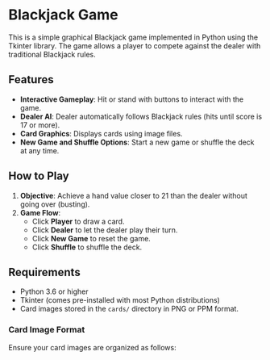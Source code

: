 # Blackjack Game

This is a simple graphical Blackjack game implemented in Python using the Tkinter library. The game allows a player to compete against the dealer with traditional Blackjack rules.

## Features

- **Interactive Gameplay**: Hit or stand with buttons to interact with the game.
- **Dealer AI**: Dealer automatically follows Blackjack rules (hits until score is 17 or more).
- **Card Graphics**: Displays cards using image files.
- **New Game and Shuffle Options**: Start a new game or shuffle the deck at any time.

## How to Play

1. **Objective**: Achieve a hand value closer to 21 than the dealer without going over (busting).
2. **Game Flow**:
   - Click **Player** to draw a card.
   - Click **Dealer** to let the dealer play their turn.
   - Click **New Game** to reset the game.
   - Click **Shuffle** to shuffle the deck.

## Requirements

- Python 3.6 or higher
- Tkinter (comes pre-installed with most Python distributions)
- Card images stored in the `cards/` directory in PNG or PPM format.

### Card Image Format

Ensure your card images are organized as follows:
